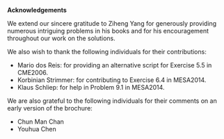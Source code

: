 **Acknowledgements**

We extend our sincere gratitude to Ziheng Yang for generously providing numerous intriguing problems in his books and for his encouragement throughout our work on the solutions.

We also wish to thank the following individuals for their contributions:

- Mario dos Reis: for providing an alternative script for Exercise 5.5 in CME2006.
- Korbinian Strimmer: for contributing to Exercise 6.4 in MESA2014.
- Klaus Schliep: for help in Problem 9.1 in MESA2014.

We are also grateful to the following individuals for their comments on an early version of the brochure:

- Chun Man Chan
- Youhua Chen
